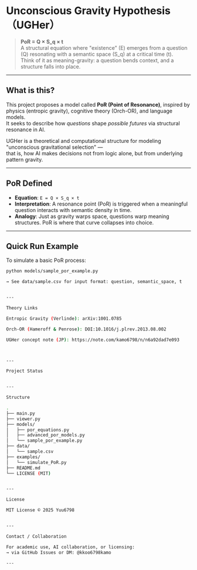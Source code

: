 

# Unconscious Gravity Hypothesis（UGHer）

> **PoR = Q × S_q × t**  
> A structural equation where "existence" (E) emerges from a question (Q) resonating with a semantic space (S_q) at a critical time (t).  
> Think of it as meaning-gravity: a question bends context, and a structure falls into place.

---

## What is this?

This project proposes a model called **PoR (Point of Resonance)**, inspired by physics (entropic gravity), cognitive theory (Orch-OR), and language models.  
It seeks to describe how *questions* shape *possible futures* via structural resonance in AI.

UGHer is a theoretical and computational structure for modeling "unconscious gravitational selection" —  
that is, how AI makes decisions not from logic alone, but from underlying pattern gravity.

---

## PoR Defined

- **Equation**: `E = Q × S_q × t`  
- **Interpretation**: A resonance point (PoR) is triggered when a meaningful question interacts with semantic density in time.  
- **Analogy**: Just as gravity warps space, questions warp meaning structures. PoR is where that curve collapses into choice.

---

## Quick Run Example

To simulate a basic PoR process:

```bash
python models/sample_por_example.py

→ See data/sample.csv for input format: question, semantic_space, t


---

Theory Links

Entropic Gravity (Verlinde): arXiv:1001.0785

Orch-OR (Hameroff & Penrose): DOI:10.1016/j.plrev.2013.08.002

UGHer concept note (JP): https://note.com/kamo6798/n/n6a92dad7e093



---

Project Status


---

Structure

.
├── main.py
├── viewer.py
├── models/
│   ├── por_equations.py
│   ├── advanced_por_models.py
│   └── sample_por_example.py
├── data/
│   └── sample.csv
├── examples/
│   └── simulate_PoR.py
├── README.md
└── LICENSE (MIT)


---

License

MIT License © 2025 Yuu6798


---

Contact / Collaboration

For academic use, AI collaboration, or licensing:
→ via GitHub Issues or DM: @kkoo6798kamo

---




